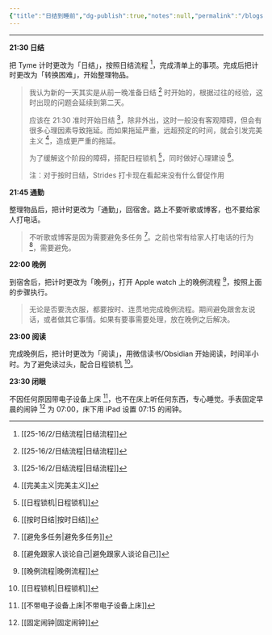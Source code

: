 ```yaml
---
{"title":"日结到睡前","dg-publish":true,"notes":null,"permalink":"/blogs///","dgPassFrontmatter":true,"created":"2025-04-16T17:11:46.688+08:00","updated":"2025-04-16T17:36:22.666+08:00"}
---
```



---

**21:30 日结**

把 Tyme 计时更改为「日结」，按照日结流程 [^1]，完成清单上的事项。完成后把计时更改为「转换困难」，开始整理物品。

> 我认为新的一天其实是从前一晚准备日结 [^1] 时开始的，根据过往的经验，这时出现的问题会延续到第二天。
>
> 应该在 21:30 准时开始日结 [^1]，除非外出，这时一般没有客观障碍，但会有很多心理因素导致拖延。而如果拖延严重，远超预定的时间，就会引发完美主义 [^2]，造成更严重的拖延。
>
> 为了缓解这个阶段的障碍，搭配日程锁机 [^3]，同时做好心理建设 [^4]。
>
> 注：对于按时日结，Strides 打卡现在看起来没有什么督促作用

**21:45 通勤**

整理物品后，把计时更改为「通勤」，回宿舍。路上不要听歌或博客，也不要给家人打电话。

> 不听歌或博客是因为需要避免多任务 [^5]。之前也常有给家人打电话的行为 [^6]，需要避免。

**22:00 晚例**

到宿舍后，把计时更改为「晚例」，打开 Apple watch 上的晚例流程 [^7]，按照上面的步骤执行。

> 无论是否要洗衣服，都要按时、连贯地完成晚例流程。期间避免跟舍友说话，或者做其它事情。如果有要事需要处理，放在晚例之后解决。

**23:00 阅读**

完成晚例后，把计时更改为「阅读」，用微信读书/Obsidian 开始阅读，时间半小时。为了避免读过头，配合日程锁机 [^3]。

**23:30 闭眼**

不因任何原因带电子设备上床 [^8]，也不在床上听任何东西，专心睡觉。手表固定早晨的闹钟 [^9] 为 07:00，床下用 iPad 设置 07:15 的闹钟。

[^1]: [[25-16/2/日结流程\|日结流程]]
[^2]: [[完美主义\|完美主义]]
[^3]: [[日程锁机\|日程锁机]]
[^4]: [[按时日结\|按时日结]]
[^5]: [[避免多任务\|避免多任务]]
[^6]: [[避免跟家人谈论自己\|避免跟家人谈论自己]]
[^7]: [[晚例流程\|晚例流程]]
[^8]: [[不带电子设备上床\|不带电子设备上床]]
[^9]: [[固定闹钟\|固定闹钟]]
